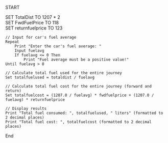 START


SET TotalDist TO 1207 * 2  
SET FwdFuelPrice TO 118       
SET returnfuelprice TO 123 

    // Input for car's fuel average
    Repeat
        Print "Enter the car's fuel average: "
        Input fuelavg
        If fuelavg <= 0 Then
            Print "Fuel average must be a positive value!"
    Until fuelavg > 0

    // Calculate total fuel used for the entire journey
    Set totalfuelused = totaldist / fuelavg

    // Calculate total fuel cost for the entire journey (forward and return)
    Set totalfuelcost = (1207.0 / fuelavg) * fwdfuelprice + (1207.0 / fuelavg) * returnfuelprice

    // Display results
    Print "Total fuel consumed: ", totalfuelused, " liters" (formatted to 2 decimal places)
    Print "Total fuel cost: ", totalfuelcost (formatted to 2 decimal places)

End
